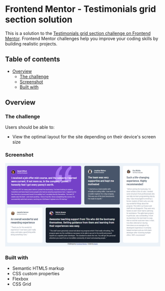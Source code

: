 # Frontend Mentor - Testimonials grid section solution

This is a solution to the [Testimonials grid section challenge on Frontend Mentor](https://www.frontendmentor.io/challenges/testimonials-grid-section-Nnw6J7Un7). Frontend Mentor challenges help you improve your coding skills by building realistic projects. 

## Table of contents

- [Overview](#overview)
  - [The challenge](#the-challenge)
  - [Screenshot](#screenshot)
  - [Built with](#built-with)

## Overview

### The challenge

Users should be able to:

- View the optimal layout for the site depending on their device's screen size

### Screenshot

<img src="https://github.com/Dvid-code/Frontend-Mentor-Testimonials-Grid-Section/blob/main/screenshot/desktop.png">

### Built with

- Semantic HTML5 markup
- CSS custom properties
- Flexbox
- CSS Grid